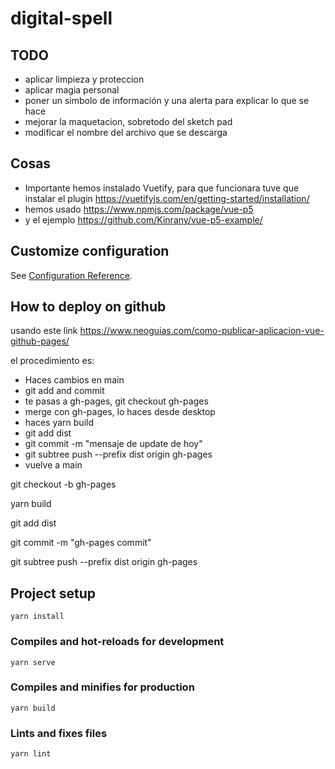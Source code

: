 # digital-spell

## TODO

- aplicar limpieza y proteccion
- aplicar magia personal
- poner un simbolo de información y una alerta para explicar lo que se hace
- mejorar la maquetacion, sobretodo del sketch pad
- modificar el nombre del archivo que se descarga

## Cosas

- Importante hemos instalado Vuetify, para que funcionara tuve que instalar el plugin https://vuetifyjs.com/en/getting-started/installation/
- hemos usado https://www.npmjs.com/package/vue-p5
- y el ejemplo https://github.com/Kinrany/vue-p5-example/

## Customize configuration
See [Configuration Reference](https://cli.vuejs.org/config/).

## How to deploy on github

usando este link https://www.neoguias.com/como-publicar-aplicacion-vue-github-pages/

el procedimiento es:
- Haces cambios en main
- git add and commit
- te pasas a gh-pages, git checkout gh-pages
- merge con gh-pages, lo haces desde desktop
- haces yarn build
- git add dist
- git commit -m "mensaje de update de hoy"
- git subtree push --prefix dist origin gh-pages
- vuelve a main

git checkout -b gh-pages

yarn build

git add dist

git commit -m "gh-pages commit"

git subtree push --prefix dist origin gh-pages

## Project setup
```
yarn install
```

### Compiles and hot-reloads for development
```
yarn serve
```

### Compiles and minifies for production
```
yarn build
```

### Lints and fixes files
```
yarn lint
```

